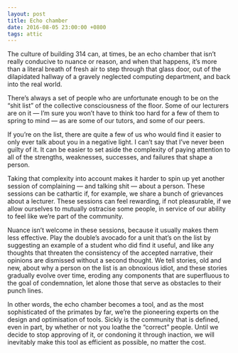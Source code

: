 ```yaml
---
layout: post
title: Echo chamber
date: 2016-08-05 23:00:00 +0800
tags: attic
---
```


The culture of building 314 can, at times, be an echo chamber that
isn’t really conducive to nuance or reason, and when that happens,
it’s more than a literal breath of fresh air to step through that
glass door, out of the dilapidated hallway of a gravely neglected
computing department, and back into the real world.

There’s always a set of people who are unfortunate enough to be on the
“shit list” of the collective consciousness of the floor. Some of our
lecturers are on it — I’m sure you won’t have to think too hard for a
few of them to spring to mind — as are some of our tutors, and some
of our peers.

If you’re on the list, there are quite a few of us who would find it
easier to only ever talk about you in a negative light. I can’t say
that I’ve never been guilty of it. It can be easier to set aside the
complexity of paying attention to all of the strengths, weaknesses,
successes, and failures that shape a person.

Taking that complexity into account makes it harder to spin up yet
another session of complaining — and talking shit — about a person.
These sessions can be cathartic if, for example, we share a bunch of
grievances about a lecturer. These sessions can feel rewarding, if not
pleasurable, if we allow ourselves to mutually ostracise some people,
in service of our ability to feel like we’re part of the community.

Nuance isn’t welcome in these sessions, because it usually makes them
less effective. Play the double’s avocado for a unit that’s on the
list by suggesting an example of a student who did find it useful,
and like any thoughts that threaten the consistency of the accepted
narrative, their opinions are dismissed without a second thought.
We tell stories, old and new, about why a person on the list is an
obnoxious idiot, and these stories gradually evolve over time, eroding
any components that are superfluous to the goal of condemnation, let
alone those that serve as obstacles to their punch lines.

In other words, the echo chamber becomes a tool, and as the most
sophisticated of the primates by far, we’re the pioneering experts on
the design and optimisation of tools. Sickly is the community that is
defined, even in part, by whether or not you loathe the “correct”
people. Until we decide to stop approving of it, or condoning it
through inaction, we will inevitably make this tool as efficient
as possible, no matter the cost.
